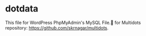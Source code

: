 # dotdata
This file for WordPress PhpMyAdmin's MySQL File.📂 for Multidots repository: https://github.com/skrnagar/multidots.
